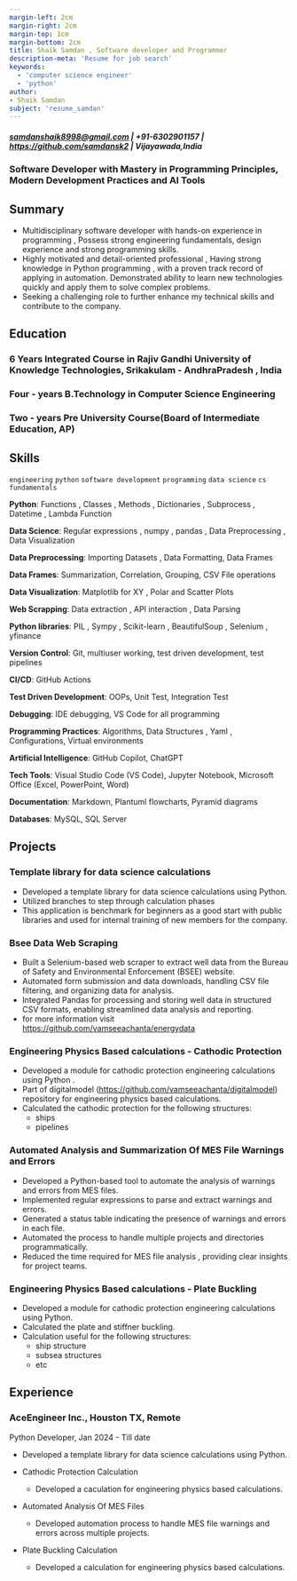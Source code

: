 ```yaml
---
margin-left: 2cm
margin-right: 2cm
margin-top: 1cm
margin-bottom: 2cm
title: Shaik Samdan , Software developer and Programmer
description-meta: 'Resume for job search'
keywords:
  - 'computer science engineer'
  - 'python'
author:
- Shaik Samdan
subject: 'resume_samdan'
---
```

##### <samdanshaik8998@gmail.com> |  +91-6302901157  | <https://github.com/samdansk2> | Vijayawada,India

### Software Developer with Mastery in Programming Principles, Modern Development Practices and AI Tools

## Summary

- Multidisciplinary  software developer with hands-on experience in programming , Possess strong engineering fundamentals, design experience and strong programming skills.
- Highly motivated and detail-oriented professional , Having strong knowledge in Python programming , with a proven track record of applying in automation. Demonstrated ability to learn new technologies quickly and apply them to solve complex problems.
- Seeking a challenging role to further enhance my technical skills and contribute to the company.
  
## Education

### 6 Years Integrated Course in Rajiv Gandhi University of Knowledge Technologies, Srikakulam - AndhraPradesh , India

### Four - years B.Technology in Computer Science Engineering 

### Two - years Pre University Course(Board of Intermediate Education, AP)

## Skills

```engineering```
```python```
```software development```
```programming```
```data science```
```cs fundamentals```

**Python**: Functions , Classes , Methods , Dictionaries , Subprocess , Datetime , Lambda Function

**Data Science**: Regular expressions , numpy , pandas , Data Preprocessing , Data Visualization

**Data Preprocessing**: Importing Datasets , Data Formatting, Data Frames

**Data Frames**: Summarization, Correlation, Grouping, CSV File operations

**Data Visualization**: Matplotlib for XY , Polar and Scatter Plots

**Web Scrapping**: Data extraction , API interaction , Data Parsing   

**Python libraries**: PIL , Sympy , Scikit-learn , BeautifulSoup , Selenium , yfinance 

**Version Control**: Git, multiuser working, test driven development, test pipelines

**CI/CD**: GitHub Actions

**Test Driven Development**: OOPs, Unit Test, Integration Test

**Debugging**: IDE debugging, VS Code for all programming

**Programming Practices**: Algorithms, Data Structures , Yaml , Configurations, Virtual environments 

**Artificial Intelligence**: GitHub Copilot, ChatGPT

**Tech Tools**: Visual Studio Code (VS Code), Jupyter Notebook, Microsoft Office (Excel, PowerPoint, Word)

**Documentation**: Markdown, Plantuml flowcharts, Pyramid diagrams

**Databases**: MySQL, SQL Server


## Projects

### Template library for data science calculations

- Developed a template library for data science calculations using Python.
- Utilized branches to step through calculation phases
- This application is benchmark for beginners as a good  start with public libraries and used for internal training of new members for the company.

### Bsee Data Web Scraping 

 - Built a Selenium-based web scraper to extract well data from the Bureau of Safety and Environmental Enforcement (BSEE) website.     
 - Automated form submission and data downloads, handling CSV file filtering, and organizing data for analysis.
 - Integrated Pandas for processing and storing well data in structured CSV formats, enabling streamlined data analysis and reporting.
 - for more information visit https://github.com/vamseeachanta/energydata

### Engineering Physics Based calculations - Cathodic Protection

- Developed a module for cathodic protection engineering calculations using Python .
- Part of digitalmodel (<https://github.com/vamseeachanta/digitalmodel>) repository for engineering physics based calculations.
- Calculated the cathodic protection for the following structures:
  - ships
  - pipelines

### Automated Analysis and Summarization Of MES File Warnings and Errors

- Developed a Python-based tool to automate the analysis of warnings and errors from MES files.
- Implemented regular expressions to parse and extract warnings and errors.
- Generated a status table indicating the presence of warnings and errors in each file.
- Automated the process to handle multiple projects and directories programmatically.
- Reduced the time required for MES file analysis , providing clear insights for project teams.

### Engineering Physics Based calculations - Plate Buckling

- Developed a module for cathodic protection engineering calculations using Python.
- Calculated the plate and stiffner buckling.
- Calculation useful for the following structures:
  - ship structure
  - subsea structures
  - etc

## Experience

### AceEngineer Inc., Houston TX, Remote

Python Developer, Jan 2024 - Till date

- Developed a template library for data science calculations using Python.

- Cathodic Protection Calculation
  - Developed a caculation for engineering physics based calculations.

- Automated Analysis Of MES Files
  - Developed automation process to handle MES file warnings and errors across multiple projects.

- Plate Buckling Calculation
  - Developed a calculation for engineering physics based calculations.